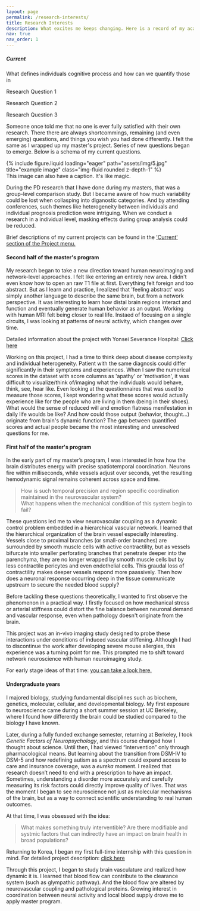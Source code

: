 ```yaml
---
layout: page
permalink: /research-interests/
title: Research Interests
description: What excites me keeps changing. Here is a record of my academic journey and current curiosities. Reading from the bottom section might help, since the sections are in reverse chronological order.
nav: true
nav_order: 1
---
```


<h5 style="font-weight:700;">Current</h5>
What defines individuals cognitive process and how can we quantify those in 

Research Question 1

Research Question 2

Research Question 3




Someone once told me that no one is ever fully satisfied with their own research. There there are always shortcommings, remaining (and even emerging) questions, and things you wish you had done differently. I felt the same as I wrapped up my master's project. Series of new questions began to emerge. Below is a schema of my current questions.

<div class="row">
    <div class="col-sm mt-3 mt-md-0">
        {% include figure.liquid loading="eager" path="assets/img/5.jpg" title="example image" class="img-fluid rounded z-depth-1" %}
    </div>
</div>
<div class="caption">
    This image can also have a caption. It's like magic.
</div>

During the PD research that I have done during my masters, that was a group-level comparison study. But I became aware of how much variability could be lost when collasping into diganostic categories. And by attending conferences, such themes like heterogeneity between individuals and individual prognosis prediction were intriguing. When we conduct a research in a individual level, masking effects during group analysis could be reduced.

Brief descriptions of my current projects can be found in the ['Current' section of the Project menu.](https://eunahyang.github.io/projects/)

<h4 style="font-weight:700;">Second half of the master's program</h4>

My research began to take a new direction toward human neuroimaging and network-level approaches. I felt like entering an entirely new area. I didn't even know how to open an raw T1 file at first. Everything felt foreign and too abstract. But as I learn and practice, I realized that 'feeling abstract' was simply another language to describe the same brain, but from a network perspective. It was interesting to learn how distal brain regions interact and function and eventually generate human behavior as an output. Working with human MRI felt being closer to real life. Instaed of focusing on a single circuits, I was looking at patterns of neural activity, which changes over time. 

Detailed information about the project with Yonsei Severance Hospital: [Click here](https://eunahyang.github.io/projects/pd-amyloid/)

Working on this project, I had a time to think deep about disease complexity and individual heterogeneity. Patient with the same diagnosis could differ significantly in their symptoms and experiences. When I saw the numerical scores in the dataset with score columns as 'apathy' or 'motivation', it was difficult to visualize/think of/imaging what the individuals would behave, think, see, hear like. Even looking at the questionnaires that was used to measure those scores, I kept wondering what these scores would actually experience like for the people who are living in them (being in their shoes). What would the sense of reduced will and emotion flatness menifestation in daily life woulds be like? And how could those output (behavior, thought...) originate from brain's dynamic function? The gap between quantified scores and actual people became the most interesting and unresolved questions for me.

<h4 style="font-weight:700;">First half of the master's program</h4>

In the early part of my master’s program, I was interested in how how the brain distributes energy with precise spatiotemporal coordination. Neurons fire within milliseconds, while vessels adjust over seconds, yet the resulting hemodynamic signal remains coherent across space and time.

> How is such temporal precision and region specific coordination maintained in the neurovascular system?<br>What happens when the mechanical condition of this system begin to fail?

These questions led me to view neurovascular coupling as a dynamic control problem embedded in a hierarchical vascular network. I learned that the hierarchical organization of the brain vessel especially interesting. Vessels close to proximal branches (or small-order branches) are surrounded by smooth muscle cells with active contractility, but as vessels bifurcate into smaller perforating branches that penetrate deeper into the parenchyma, they are no longer wrapped by smooth muscle cells but by less contractile pericytes and even endothelial cells. This graudal loss of contractility makes deeper vessels respond more paassively. Then how does a neuronal response occurring deep in the tissue communicate upstream to secure the needed blood supply?

Before tackling these questions theoretically, I wanted to first observe the phenomenon in a practical way. I firstly focused on how mechanical stress or arterial stiffness could distort the fine balance between neuronal demand and vascular response, even when pathology doesn't originate from the brain.

This project was an in-vivo imaging study designed to probe these interactions under conditions of induced vascular stiffening. Although I had to discontinue the work after developing severe mouse allergies, this experience was a turning point for me. This prompted me to shift toward network neuroscience with human neuroimaging study.

For early stage ideas of that time: [you can take a look here.](https://eunahyang.github.io/projects/pericyte-NVJ/)

<h4 style="font-weight:700;">Undergraduate years</h4>

I majored biology, studying fundamental disciplines such as biochem, genetics, molecular, cellular, and developmental biology. My first exposure to neuroscience came during a short summer session at UC Berkeley, where I found how differently the brain could be studied compared to the biology I have known.  

Later, during a fully funded exchange semester, returning at Berkeley, I took <i>Genetic Factors of Neuropsychology</i>, and this course changed how I thought about science. Until then, I had viewed “intervention” only through pharmacological means. But learning about the transition from DSM-IV to DSM-5 and how redefining autism as a spectrum could expand access to care and insurance coverage, was a <i>eureka</i> moment. I realized that research doesn’t need to end with a prescription to have an impact. 
Sometimes, understanding a disorder more accurately and carefully measuring its risk factors could directly improve quality of lives. That was the moment I began to see neuroscience not just as molecular mechanisms of the brain, but as a way to connect scientific understanding to real human outcomes.

At that time, I was obsessed with the idea:
> What makes something truly interventible? Are there modifiable and systmic factors that can indirectly have an impact on brain health in broad populations?

Returning to Korea, I began my first full-time internship with this question in mind. For detailed project description: [click here](https://eunahyang.github.io/projects/eosinophil-bbb/)

Through this project, I began to study brain vasculature and realized how dynamic it is. I learned that blood flow can contribute to the clearance system (such as glympathic pathway). And the blood flow are altered by neurovascular coupling and pathological proteins. Growing interest in coordination between neural activity and local blood supply drove me to apply master program.
